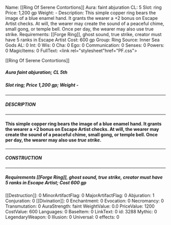 Name: [[Ring Of Serene Contortions]]
Aura: faint abjuration
CL: 5
Slot: ring
Price: 1,200 gp
Weight: -
Description: This simple copper ring bears the image of a blue enamel hand. It grants the wearer a +2 bonus on Escape Artist checks. At will, the wearer may create the sound of a peaceful chime, small gong, or temple bell. Once per day, the wearer may also use true strike.
Requirements: [[Forge Ring]], ghost sound, true strike, creator must have 5 ranks in Escape Artist
Cost: 600 gp
Group: Ring
Source: Inner Sea Gods
AL: 0
Int: 0
Wis: 0
Cha: 0
Ego: 0
Communication: 0
Senses: 0
Powers: 0
MagicItems: 0
FullText: <link rel="stylesheet"href="PF.css"><div class="heading"><p class="alignleft">[[Ring Of Serene Contortions]]</p><div style="clear: both;"></div></div><div><h5><b>Aura </b>faint abjuration; <b>CL </b>5th</h5><h5><b>Slot </b>ring; <b>Price </b>1,200 gp; <b>Weight </b>-</h5></div><hr/><div><h5><b>DESCRIPTION</b></h5></div><hr/><div><h4><p>This simple copper ring bears the image of a blue enamel hand. It grants the wearer a +2 bonus on Escape Artist checks. At will, the wearer may create the sound of a peaceful chime, small gong, or temple bell. Once per day, the wearer may also use <i>true strike</i>.</p></h4></div><hr/><div><h5><b>CONSTRUCTION</b></h5></div><hr/><div><h5><b>Requirements </b>[[Forge Ring]], <i>ghost sound</i>, <i>true strike</i>, creator must have 5 ranks in Escape Artist; <b>Cost </b>600 gp</h5></div>
[[Destruction]]: 0
MinorArtifactFlag: 0
MajorArtifactFlag: 0
Abjuration: 1
Conjuration: 0
[[Divination]]: 0
Enchantment: 0
Evocation: 0
Necromancy: 0
Transmutation: 0
AuraStrength: faint
WeightValue: 0.0
PriceValue: 1200
CostValue: 600
Languages: 0
BaseItem: 0
LinkText: 0
id: 3288
Mythic: 0
LegendaryWeapon: 0
Illusion: 0
Universal: 0
effects: 0
